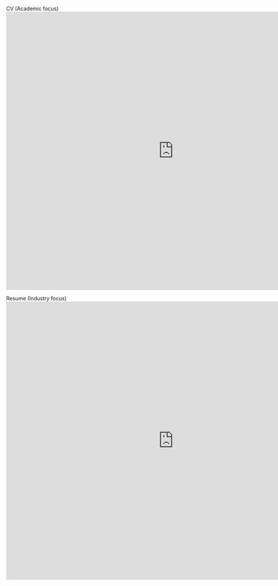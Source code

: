 
CV (Academic focus)
<embed src="https://keiran-rowell.github.io/Rowell_CV__Academic_.pdf"  width="900px" height="750px" type="application/pdf" />



Resume (Industry focus)
<embed src="https://keiran-rowell.github.io/Rowell_resume.pdf"  width="900px" height="750px" type="application/pdf" />
